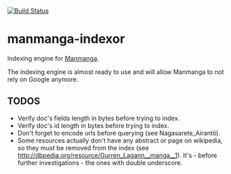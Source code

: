 [![Build Status](https://travis-ci.org/Sn0wFox/manmanga-indexor.svg?branch=master)](https://travis-ci.org/Sn0wFox/manmanga-indexor)

# manmanga-indexor
Indexing engine for [Manmanga](https://github.com/Sn0wFox/manmanga).

The indexing engine is almost ready to use and will allow Manmanga
to not rely on Google anymore.

## TODOS
* Verify doc's fields length in bytes before trying to index.
* Verify doc's id length in bytes before trying to index.
* Don't forget to encode urls before querying (see Nagasarete_Airantō).
* Some resources actually don't have any abstract or page on wikipedia,
so they must be removed from the index (see http://dbpedia.org/resource/Gurren_Lagann__manga__1).
It's - before further investigations - the ones with double underscore.